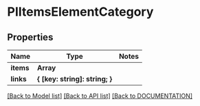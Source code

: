 # PIItemsElementCategory

## Properties
Name | Type | Notes
------------ | ------------- | -------------
**items** | **Array<PIElementCategory>**
**links** | **{ [key: string]: string; }**

[[Back to Model list]](../../DOCUMENTATION.md#documentation-for-models) [[Back to API list]](../../DOCUMENTATION.md#documentation-for-api-endpoints) [[Back to DOCUMENTATION]](../../DOCUMENTATION.md)

